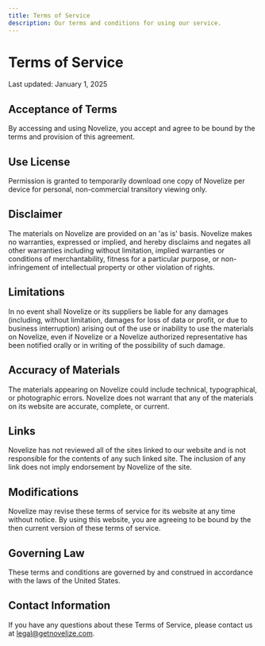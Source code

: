 ```yaml
---
title: Terms of Service
description: Our terms and conditions for using our service.
---
```


# Terms of Service

Last updated: January 1, 2025

## Acceptance of Terms

By accessing and using Novelize, you accept and agree to be bound by the terms and provision of this agreement.

## Use License

Permission is granted to temporarily download one copy of Novelize per device for personal, non-commercial transitory viewing only.

## Disclaimer

The materials on Novelize are provided on an 'as is' basis. Novelize makes no warranties, expressed or implied, and hereby disclaims and negates all other warranties including without limitation, implied warranties or conditions of merchantability, fitness for a particular purpose, or non-infringement of intellectual property or other violation of rights.

## Limitations

In no event shall Novelize or its suppliers be liable for any damages (including, without limitation, damages for loss of data or profit, or due to business interruption) arising out of the use or inability to use the materials on Novelize, even if Novelize or a Novelize authorized representative has been notified orally or in writing of the possibility of such damage.

## Accuracy of Materials

The materials appearing on Novelize could include technical, typographical, or photographic errors. Novelize does not warrant that any of the materials on its website are accurate, complete, or current.

## Links

Novelize has not reviewed all of the sites linked to our website and is not responsible for the contents of any such linked site. The inclusion of any link does not imply endorsement by Novelize of the site.

## Modifications

Novelize may revise these terms of service for its website at any time without notice. By using this website, you are agreeing to be bound by the then current version of these terms of service.

## Governing Law

These terms and conditions are governed by and construed in accordance with the laws of the United States.

## Contact Information

If you have any questions about these Terms of Service, please contact us at legal@getnovelize.com.
